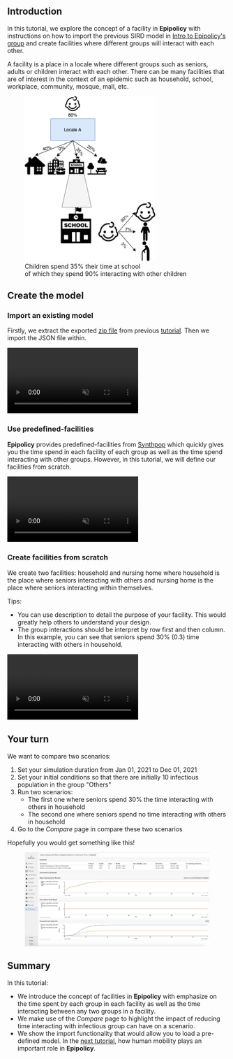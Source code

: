 ## Introduction

In this tutorial, we explore the concept of a facility in **Epipolicy** with instructions on how to import the previous SIRD model in [Intro to Epipolicy's group](/intro_to_group) and create facilities where different groups will interact with each other.

A facility is a place in a locale where different groups such as seniors, adults or children interact with each other. There can be many facilities that are of interest in the context of an epidemic such as household, school, workplace, community, mosque, mall, etc.

<figure class="text-center">
  <img src="assets/intro_to_facility/facility.png" width="300"/>
  <figcaption>Children spend 35% their time at school</figcaption>
  <figcaption> of which they spend 90% interacting with other children</figcaption>
</figure>

## Create the model

### Import an existing model

Firstly, we extract the exported [zip file](/assets/intro_to_facility/My_SIRD_model.zip) from previous [tutorial](/intro_to_group). Then we import the JSON file within.

<div class="tutorial-video-container">
    <video class="tutorial-video" autoplay muted loop controls>
        <source src="assets/intro_to_facility/import.mp4" type="video/mp4">
    </video>
</div>

### Use predefined-facilities

**Epipolicy** provides predefined-facilities from [Synthpop](https://github.com/InstituteforDiseaseModeling/synthpops) which quickly gives you the time spend in each facility of each group as well as the time spend interacting with other groups. However, in this tutorial, we will define our facilities from scratch.

<div class="tutorial-video-container">
    <video class="tutorial-video" autoplay muted loop>
        <source src="assets/intro_to_facility/predefined-facility.mp4" type="video/mp4">
    </video>
</div>

### Create facilities from scratch

We create two facilities: household and nursing home where household is the place where seniors interacting with others and nursing home is the place where seniors interacting within themselves.

Tips:
- You can use description to detail the purpose of your facility. This would greatly help others to understand your design.
- The group interactions should be interpret by row first and then column. In this example, you can see that seniors spend 30% (0.3) time interacting with others in household.

<div class="tutorial-video-container">
    <video class="tutorial-video" autoplay muted loop controls>
        <source src="assets/intro_to_facility/scratch-facility.mp4" type="video/mp4">
    </video>
</div>

## Your turn

We want to compare two scenarios:
1. Set your simulation duration from Jan 01, 2021 to Dec 01, 2021
2. Set your initial conditions so that there are initially 10 infectious population in the group "Others"
3. Run two scenarios:
    * The first one where seniors spend 30% the time interacting with others in household
    * The second one where seniors spend no time interacting with others in household
4. Go to the _Compare_ page in compare these two scenarios

Hopefully you would get something like this!

<figure class="text-center">
  <img src="assets/intro_to_facility/compare.png"/>
</figure>


## Summary

In this tutorial:
- We introduce the concept of facilities in **Epipolicy** with emphasize on the time spent by each group in each facility as well as the time interacting between any two groups in a facility.
- We make use of the _Compare_ page to highlight the impact of reducing time interacting with infectious group can have on a scenario.
- We show the import functionality that would allow you to load a pre-defined model. In the [next tutorial](/intro_to_mobility), how human mobility plays an important role in **Epipolicy**.
